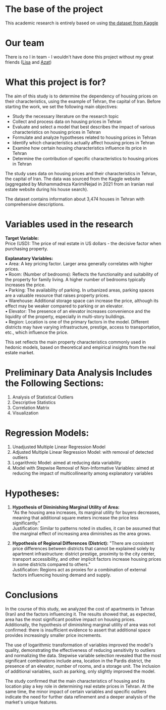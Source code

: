 # The base of the project
This academic research is entirely based on using [the dataset from Kaggle](https://www.kaggle.com/datasets/mokar2001/house-price-tehran-iran)  

# Our team
There is no I in team - I wouldn't have done this project without my great friends ([Lisa](https://github.com/ElizavetaTarTar) and [Azat](https://github.com/gachibek))

# What this project is for?
The aim of this study is to determine the dependency of housing prices on their characteristics, using the example of Tehran, the capital of Iran. Before starting the work, we set the following main objectives:

- Study the necessary literature on the research topic
- Collect and process data on housing prices in Tehran  
- Evaluate and select a model that best describes the impact of various characteristics on housing prices in Tehran  
- Formulate and analyze hypotheses related to housing prices in Tehran  
- Identify which characteristics actually affect housing prices in Tehran  
- Examine how certain housing characteristics influence its price in Tehran  
- Determine the contribution of specific characteristics to housing prices in Tehran  

The study uses data on housing prices and their characteristics in Tehran, the capital of Iran. The data was sourced from the Kaggle website (aggregated by Mohammadreza KarimiNejad in 2021 from an Iranian real estate website during his house search).  

The dataset contains information about 3,474 houses in Tehran with comprehensive descriptions.

# Variables used in the research

**Target Variable:**  
Price (USD): The price of real estate in US dollars - the decisive factor when purchasing property.

**Explanatory Variables:**  
• Area: A key pricing factor. Larger area generally correlates with higher prices.  
• Room: (Number of bedrooms): Reflects the functionality and suitability of the property for family living. A higher number of bedrooms typically increases the price.  
• Parking: The availability of parking. In urbanized areas, parking spaces are a valuable resource that raises property prices.  
• Warehouse: Additional storage space can increase the price, although its effect may be weaker compared to parking or an elevator.  
• Elevator: The presence of an elevator increases convenience and the liquidity of the property, especially in multi-story buildings.  
• Region: Location is one of the primary factors in the model. Different districts may have varying infrastructure, prestige, access to transportation, etc., which influence the price.

This set reflects the main property characteristics commonly used in hedonic models, based on theoretical and empirical insights from the real estate market.

# Preliminary Data Analysis Includes the Following Sections:  
1. Analysis of Statistical Outliers  
2. Descriptive Statistics  
3. Correlation Matrix  
4. Visualization

# Regression Models:  
1. Unadjusted Multiple Linear Regression Model  
2. Adjusted Multiple Linear Regression Model: with removal of detected outliers  
3. Logarithmic Model: aimed at reducing data variability  
4. Model with Stepwise Removal of Non-Informative Variables: aimed at reducing the impact of multicollinearity among explanatory variables

# Hypotheses:  
1. **Hypothesis of Diminishing Marginal Utility of Area:**  
   "As the housing area increases, its marginal utility for buyers decreases, meaning that additional square meters increase the price less significantly."  
   Justification: Similar to patterns noted in studies, it can be assumed that the marginal effect of increasing area diminishes as the area grows.  

2. **Hypothesis of Regional Differences (District):**
   "There are consistent price differences between districts that cannot be explained solely by apartment infrastructure: district prestige, proximity to the city center, transport accessibility, and other implicit factors increase housing prices in some districts compared to others."  
   Justification: Regions act as proxies for a combination of external factors influencing housing demand and supply.

# Conclusions  

In the course of this study, we analyzed the cost of apartments in Tehran (Iran) and the factors influencing it. The results showed that, as expected, area has the most significant positive impact on housing prices. Additionally, the hypothesis of diminishing marginal utility of area was not confirmed: there is insufficient evidence to assert that additional space provides increasingly smaller price increments.  

The use of logarithmic transformation of variables improved the model's quality, demonstrating the effectiveness of reducing sensitivity to outliers and normalizing the data. Stepwise variable selection revealed that the most significant combinations include area, location in the Pardis district, the presence of an elevator, number of rooms, and a storage unit. The inclusion of additional variables, such as parking, only slightly improved the model.  

The study confirmed that the main characteristics of housing and its location play a key role in determining real estate prices in Tehran. At the same time, the minor impact of certain variables and specific outliers indicate the need for further data refinement and a deeper analysis of the market's unique features.
